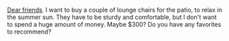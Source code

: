 <a href="https://github.com/scripting/Scripting-News/issues/176">Dear friends</a>. I want to buy a couple of lounge chairs for the patio, to relax in the summer sun. They have to be sturdy and comfortable, but I don't want to spend a huge amount of money. Maybe $300? Do you have any favorites to recommend?
